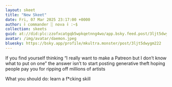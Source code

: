 ```yaml
---
layout: skeet
title: "New Skeet"
date: Fri, 07 Mar 2025 23:17:00 +0000
author: ⸸ commander ░ nova ⸸ :~$
collection: skeets
guid: at://did:plc:zzofxcatgqb5wpkqetnng4wo/app.bsky.feed.post/3ljt5dwygm222
avatar: /img/avatar/daemon.jpeg
bluesky: https://bsky.app/profile/mkultra.monster/post/3ljt5dwygm222
---
```


If you find yourself thinking “I really want to make a Patreon but I don’t know what to put on one” the answer isn’t to start posting generative theft hoping people pay you for ripping off millions of artists

What you should do: learn a f*cking skill

